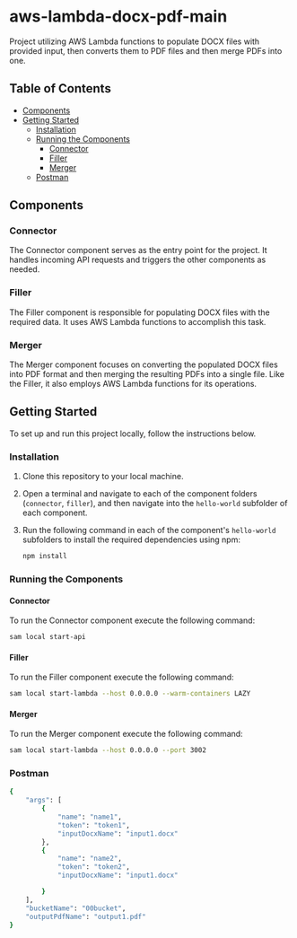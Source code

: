 # aws-lambda-docx-pdf-main

Project utilizing AWS Lambda functions to populate DOCX files with provided input, then converts them to PDF files and then merge PDFs into one.

## Table of Contents

- [Components](#components)
- [Getting Started](#getting-started)
  - [Installation](#installation)
  - [Running the Components](#running-the-components)
    - [Connector](#connector)
    - [Filler](#filler)
    - [Merger](#merger)
  - [Postman](#postman)

## Components

### Connector

The Connector component serves as the entry point for the project. It handles incoming API requests and triggers the other components as needed.

### Filler

The Filler component is responsible for populating DOCX files with the required data. It uses AWS Lambda functions to accomplish this task.

### Merger

The Merger component focuses on converting the populated DOCX files into PDF format and then merging the resulting PDFs into a single file. Like the Filler, it also employs AWS Lambda functions for its operations.

## Getting Started

To set up and run this project locally, follow the instructions below.

### Installation

1. Clone this repository to your local machine.

2. Open a terminal and navigate to each of the component folders (`connector`, `filler`), and then navigate into the `hello-world` subfolder of each component.

3. Run the following command in each of the component's `hello-world` subfolders to install the required dependencies using npm:

   ```bash
   npm install
   ```

### Running the Components

#### Connector

To run the Connector component execute the following command:

```bash
sam local start-api
```

#### Filler
To run the Filler component execute the following command:

```bash
sam local start-lambda --host 0.0.0.0 --warm-containers LAZY
```

#### Merger
To run the Merger component execute the following command:

```bash
sam local start-lambda --host 0.0.0.0 --port 3002
```

### Postman

```bash
{
    "args": [
        {
            "name": "name1",
            "token": "token1",
            "inputDocxName": "input1.docx"
        },
        {
            "name": "name2",
            "token": "token2",
            "inputDocxName": "input1.docx"

        }
    ],
    "bucketName": "00bucket",
    "outputPdfName": "output1.pdf"
}
```

